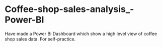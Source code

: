 # Coffee-shop-sales-analysis_-Power-BI
Have made a Power Bi Dashboard which show a high level view of coffee shop sales data. For self-practice.
